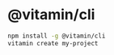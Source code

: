 # @vitamin/cli

``` sh
npm install -g @vitamin/cli
vitamin create my-project
```

<!-- [Full Docs](null) -->
